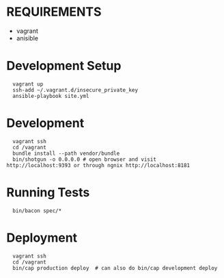 # REQUIREMENTS

 * vagrant
 * anisible

# Development Setup
```
  vagrant up
  ssh-add ~/.vagrant.d/insecure_private_key
  ansible-playbook site.yml
```

# Development
```
  vagrant ssh
  cd /vagrant
  bundle install --path vendor/bundle
  bin/shotgun -o 0.0.0.0 # open browser and visit http://localhost:9393 or through ngnix http://localhost:8181
```

# Running Tests
```
  bin/bacon spec/*
```

# Deployment
```
  vagrant ssh
  cd /vagrant
  bin/cap production deploy  # can also do bin/cap development deploy
```
